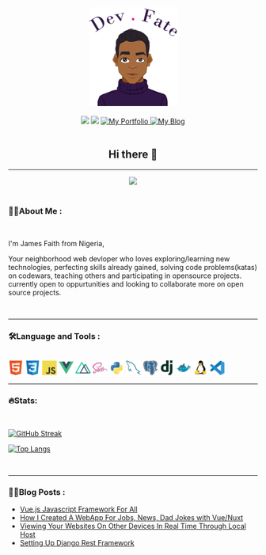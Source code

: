 
 
<br></br>
<div align="">
<div id="header" align="center">
    <img src="./picture/my.png" height="200" />
</div>
<br>

<!-- <hr> -->
<div id="badges" align="center">
    <a href="https://www.linkedin.com/in/faith-james-354180188/"><img src="https://img.shields.io/badge/LinkedIn-blue?logo=linkedin&logoColor=white&style=for-the-badge" /></a>
    <a href="https://twitter.com/devfate_j"><img src="https://img.shields.io/badge/Twitter-blue?logo=twitter&logoColor=white&style=for-the-badge" /></a>
    <a href="https://devfate.com">
        <img alt="My Portfolio" src="https://img.shields.io/badge/Portfolio-purple?style=for-the-badge" />
    </a>
    <a href="https://blog.devfate.com">
        <img alt="My Blog" src="https://img.shields.io/badge/Blog-purple?style=for-the-badge" />
    </a>

</div>
<br>

<h2 align="center">Hi there 👋</h2>

---
<div align="center">
  <img src="https://media.giphy.com/media/Y4ak9Ki2GZCbJxAnJD/giphy.gif" max-height="300"/>
</div>

<br>

### **👨‍💻About Me :**

<br>
 
<p>I'm James Faith from Nigeria,</p>
<p>
  Your neighborhood web devloper who loves exploring/learning new technologies, perfecting skills already gained, solving code problems(katas) on codewars, teaching others and participating in opensource projects. 
 currently open to oppurtunities and looking to collaborate more on open source projects.
</p>
 
 

  <br>

  ---

  ###  **🛠️Language and Tools :**


  <br>

  <img src="./picture/html5.svg" width=30 >
  <img src="./picture/css.svg" width=30 >
  <img src="./picture/js.svg" width=30 >
  <img src="./picture/vuejs.svg" width=30 >
  <img src="./picture/nuxtjs.svg" width=30 >
  <img src="./picture/sass.svg" width=30 >
  <img src="./picture/python.svg" height=30 >
  <img src="./picture/mysql.svg" width=30 >
  <img src="./picture/postgresql.svg" width=30 >
  <img src="./picture/django.svg" width=30 >
  <img src="./picture/docker.svg" width=30 >
  <img src="./picture/linux.svg" width=30 >
  <img src="./picture/vscode.svg" width=30 >
   
   <br>


---


   ### **🔥Stats:**


<br>

[![GitHub Streak](http://github-readme-streak-stats.herokuapp.com?user=blackpandan&theme=dark&background=311847&theme=synthwave)](https://git.io/streak-stats)

<!-- 
   <p align="center">
       <img alt="James Faith github stats" src="https://github-readme-stats.vercel.app/api?username=blackpandan&show_icons=true&count_private=true&theme=synthwave&line_height=40&bg_color=311847">
   </p> -->

   [![Top Langs](https://github-readme-stats.vercel.app/api/top-langs/?username=blackpandan&theme=synthwave&bg_color=311847)](https://github.com/anuraghazra/github-readme-stats)

<br>


---


### **✍🏾Blog Posts :** 


<!-- BLOG-POST-LIST:START -->
- [Vue.js Javascript Framework For All](https://devfate.hashnode.dev/vuejs-javascript-framework-for-all)
- [How I Created A WebApp For Jobs, News, Dad Jokes with Vue/Nuxt](https://devfate.hashnode.dev/how-i-created-a-webapp-for-jobs-news-dad-jokes-with-vuenuxt)
- [Viewing Your Websites On Other Devices In Real Time Through Local Host](https://devfate.hashnode.dev/running-on-localhost)
- [Setting Up Django Rest Framework](https://devfate.hashnode.dev/setting-up-django-rest-framework)
<!-- BLOG-POST-LIST:END -->
 
</div>
